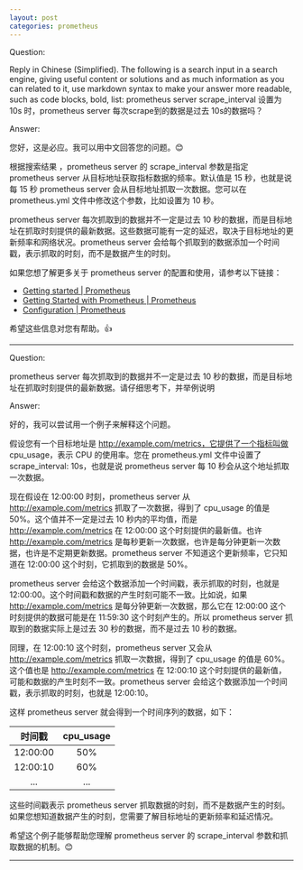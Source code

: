 ```yaml
---
layout: post
categories: prometheus
---
```

Question:

Reply in Chinese (Simplified).
The following is a search input in a search engine, giving useful content or solutions and as much information as you can related to it, use markdown syntax to make your answer more readable, such as code blocks, bold, list:
prometheus server scrape_interval 设置为10s 时，prometheus server 每次scrape到的数据是过去 10s的数据吗？

Answer:

您好，这是必应。我可以用中文回答您的问题。😊

根据搜索结果   ，prometheus server 的 scrape_interval 参数是指定 prometheus server 从目标地址获取指标数据的频率。默认值是 15 秒，也就是说每 15 秒 prometheus server 会从目标地址抓取一次数据。您可以在 prometheus.yml 文件中修改这个参数，比如设置为 10 秒。

prometheus server 每次抓取到的数据并不一定是过去 10 秒的数据，而是目标地址在抓取时刻提供的最新数据。这些数据可能有一定的延迟，取决于目标地址的更新频率和网络状况。prometheus server 会给每个抓取到的数据添加一个时间戳，表示抓取的时刻，而不是数据产生的时刻。

如果您想了解更多关于 prometheus server 的配置和使用，请参考以下链接：

- [Getting started | Prometheus](https://prometheus.io/docs/prometheus/latest/getting_started/)
- [Getting Started with Prometheus | Prometheus](https://prometheus.io/docs/tutorials/getting_started/)
- [Configuration | Prometheus](https://prometheus.io/docs/prometheus/latest/configuration/configuration/)

希望这些信息对您有帮助。👍


<hr/>

Question:

prometheus server 每次抓取到的数据并不一定是过去 10 秒的数据，而是目标地址在抓取时刻提供的最新数据。请仔细思考下，并举例说明 

Answer:

好的，我可以尝试用一个例子来解释这个问题。

假设您有一个目标地址是 http://example.com/metrics，它提供了一个指标叫做 cpu_usage，表示 CPU 的使用率。您在 prometheus.yml 文件中设置了 scrape_interval: 10s，也就是说 prometheus server 每 10 秒会从这个地址抓取一次数据。

现在假设在 12:00:00 时刻，prometheus server 从 http://example.com/metrics 抓取了一次数据，得到了 cpu_usage 的值是 50%。这个值并不一定是过去 10 秒内的平均值，而是 http://example.com/metrics 在 12:00:00 这个时刻提供的最新值。也许 http://example.com/metrics 是每秒更新一次数据，也许是每分钟更新一次数据，也许是不定期更新数据。prometheus server 不知道这个更新频率，它只知道在 12:00:00 这个时刻，它抓取到的数据是 50%。

prometheus server 会给这个数据添加一个时间戳，表示抓取的时刻，也就是 12:00:00。这个时间戳和数据的产生时刻可能不一致。比如说，如果 http://example.com/metrics 是每分钟更新一次数据，那么它在 12:00:00 这个时刻提供的数据可能是在 11:59:30 这个时刻产生的。所以 prometheus server 抓取到的数据实际上是过去 30 秒的数据，而不是过去 10 秒的数据。

同理，在 12:00:10 这个时刻，prometheus server 又会从 http://example.com/metrics 抓取一次数据，得到了 cpu_usage 的值是 60%。这个值也是 http://example.com/metrics 在 12:00:10 这个时刻提供的最新值，可能和数据的产生时刻不一致。prometheus server 会给这个数据添加一个时间戳，表示抓取的时刻，也就是 12:00:10。

这样 prometheus server 就会得到一个时间序列的数据，如下：

| 时间戳 | cpu_usage |
| :----: | :-------: |
| 12:00:00 |    50%    |
| 12:00:10 |    60%    |
| ...      |    ...    |

这些时间戳表示 prometheus server 抓取数据的时刻，而不是数据产生的时刻。如果您想知道数据产生的时刻，您需要了解目标地址的更新频率和延迟情况。

希望这个例子能够帮助您理解 prometheus server 的 scrape_interval 参数和抓取数据的机制。😊


<hr/>

